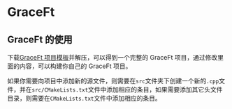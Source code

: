 # GraceFt

## GraceFt 的使用
下载[GraceFt 项目模板](https://github.com/Anglebase/GraceFt/releases/tag/v2.0.0)并解压，可以得到一个完整的 GraceFt 项目，通过修改里面的内容，可以构建你自己的 GraceFt 项目。

如果你需要向项目中添加新的源文件，则需要在`src`文件夹下创建一个新的`.cpp`文件，并在`src/CMakeLists.txt`文件中添加相应的条目，如果需要添加其它头文件目录，则需要在`CMakeLists.txt`文件中添加相应的条目。
